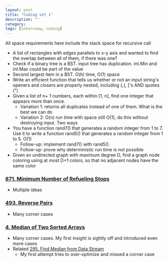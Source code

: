 ```yaml
---
layout: post
title: "Coding set 1" 
description: ""
category: 
tags: [interview, coding]
---
```


All space requirements here include the stack space for recursive call

* A list of rectangles with edges parallels to x-y axis and wanted to find the overlap between all of them, if there was one? 
* Check if a binary tree is a BST. input tree has duplication. int.Min and int.Max could be part of the value
* Second largest item in a BST. O(h) time, O(1) space
* Write an efficient function that tells us whether or not an input string's openers and closers are properly nested, including {,(, ['s AND quotes (")
* Given a list of n+ 1 numbers, each within [1, n], find one integer that appears more than once.
  * Variation 1: returns all duplicates instead of one of them. What is the best we can do
  * Variation 2: O(n) run time with space still O(1), do this without destroying input. Two ways
* You have a function rand7() that generates a random integer from 1 to 7. Use it to write a function rand5() that generates a random integer from 1 to 5. O(1) 
  * Follow-up: implement rand7() with rand5(). 
  * Follow-up: prove why deterministic run time is not possible
* Given an undirected graph with maximum degree D, find a graph node coloring using at most D+1 colors, so that no adjacent nodes have the same color

### [871. Minimum Number of Refueling Stops](https://leetcode.com/problems/minimum-number-of-refueling-stops/submissions/)
* Multiple ideas

### [493. Reverse Pairs](https://leetcode.com/submissions/detail/341479345/)
* Many corner cases

### [4. Median of Two Sorted Arrays](https://leetcode.com/submissions/detail/356156488/)
* Many corner cases. My first insight is sightly off and introduced even more cases
* Related [295. Find Median from Data Stream](https://leetcode.com/submissions/detail/361113610/)
  * My first attempt tries to over-optimize and missed a corner case
